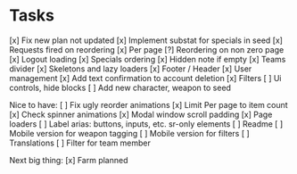 # Tasks

[x] Fix new plan not updated
[x] Implement substat for specials in seed
[x] Requests fired on reordering
[x] Per page
[?] Reordering on non zero page
[x] Logout loading
[x] Specials ordering
[x] Hidden note if empty
[x] Teams divider
[x] Skeletons and lazy loaders
[x] Footer / Header
[x] User management
[x] Add text confirmation to account deletion
[x] Filters
[ ] Ui controls, hide blocks
[ ] Add new character, weapon to seed

Nice to have:
[ ] Fix ugly reorder animations
[x] Limit Per page to item count
[x] Check spinner animations
[x] Modal window scroll padding
[x] Page loaders
[ ] Label arias: buttons, inputs, etc. sr-only elements
[ ] Readme
[ ] Mobile version for weapon tagging
[ ] Mobile version for filters
[ ] Translations
[ ] Filter for team member

Next big thing:
[x] Farm planned
